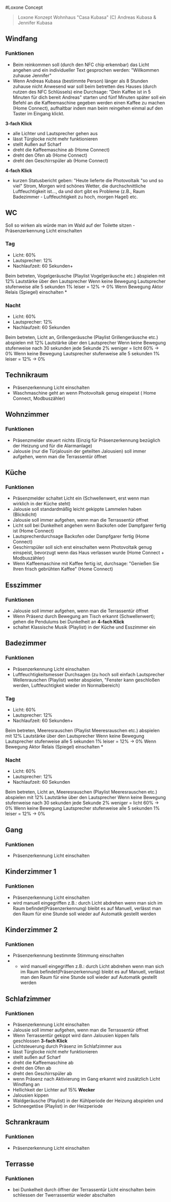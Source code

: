 #Loxone Concept

> Loxone Konzept Wohnhaus "Casa Kubasa" (C) Andreas Kubasa & Jennifer Kubasa

## Windfang
### Funktionen
- Beim reinkommen soll (durch den NFC chip erkennbar) das Licht angehen und ein individueller Text gesprochen werden: "Willkommen zuhause Jennifer"
- Wenn Andreas Kubasa (bestimmte Person) länger als 8 Stunden zuhause nicht Anwesend war soll beim betretten des Hauses (durch nutzen des NFC Schlüssels) eine Durchsage: "Dein Kaffee ist in 5 Minuten für dich bereit Andreas" starten und fünf Minuten später soll ein Befehl an die Kaffeemaschine gegeben werden einen Kaffee zu machen (Home Connect), aufhaltbar indem man beim reingehen einmal auf den Taster im Eingang klickt.

**3-fach Klick** 
- alle Lichter und Lautsprecher gehen aus
- lässt Türglocke nicht mehr funktionieren
- stellt Außen auf Scharf
- dreht die Kaffeemaschine ab (Home Connect)
- dreht den Ofen ab (Home Connect)
- dreht den Geschirrspüler ab (Home Connect)

**4-fach Klick**
- kurzen Statusbericht geben: "Heute lieferte die Photovoltaik "so und so viel" Strom, Morgen wird schönes Wetter, die durchschnittliche Luftfeuchtigkeit ist..., da und dort gibt es Probleme (z.B., Raum Badezimmer - Luftfeuchtigkeit zu hoch, morgen Hagel) etc.

## WC
Soll so wirken als würde man im Wald auf der Toilette sitzen
-Präsenzerkennung Licht einschalten
### Tag
- Licht: 60%
- Lautsprecher: 12%
- Nachlaufzeit: 60 Sekunden+

Beim betreten, Vogelgeräusche (Playlist Vogelgeräusche etc.) abspielen mit 12% Lautstärke über den Lautsprecher
Wenn keine Bewegung Lautsprecher stufenweise alle 5 sekunden 1% leiser = 12% -> 0%
Wenn Bewegung Aktor Relais (Spiegel) einschalten *

### Nacht
- Licht: 60%
- Lautsprecher: 12%
- Nachlaufzeit: 60 Sekunden

Beim betreten, Licht an, Grillengeräusche (Playlist Grillengeräusche etc.) abspielen mit 12% Lautstärke über den Lautsprecher
Wenn keine Bewegung stufenweise nach 30 sekunden jede Sekunde 2% weniger = licht 60% -> 0%
Wenn keine Bewegung Lautsprecher stufenweise alle 5 sekunden 1% leiser = 12% -> 0%

## Technikraum
- Präsenzerkennung Licht einschalten
- Waschmaschine geht an wenn Photovoltaik genug einspeist ( Home Connect, Modbuszähler)

## Wohnzimmer
### Funktionen
- Präsenzmelder steuert nichts (Einzig für Präsenzerkennung bezüglich der Heizung und für die Alarmanlage)
- Jalousie (nur die Türjalousin der geteilten Jalousien) soll immer aufgehen, wenn man die Terrassentür öffnet

## Küche
### Funktionen
- Präsenzmelder schaltet Licht ein (Schwellenwert, erst wenn man wirklich in der Küche steht)
- Jalousie soll standardmäßig leicht gekippte Lammelen haben (Blickdicht)
- Jalousie soll immer aufgehen, wenn man die Terrassentür öffnet
- Licht soll bei Dunkelheit angehen wenn Backofen oder Dampfgarer fertig ist (Home Connect)
- Lautsprecherdurchsage Backofen oder Dampfgarer fertig (Home Connect)
- Geschirrspüler soll sich erst einschalten wenn Photovoltaik genug einspeist, bevorzugt wenn das Haus verlassen wurde (Home Connect + Modbuszähler)
- Wenn Kaffeemaschine mit Kaffee fertig ist, durchsage: "Genießen Sie Ihren frisch gebrühten Kaffee" (Home Connect)

## Esszimmer
### Funktionen
- Jalousie soll immer aufgehen, wenn man die Terrassentür öffnet
- Wenn Präsenz durch Bewegung am Tisch erkannt (Schwellenwert); gehen die Pendulums bei Dunkelheit an
**4-fach Klick**
- schaltet Klassische Musik (Playlist) in der Küche und Esszimmer ein

## Badezimmer
### Funktionen
- Präsenzerkennung Licht einschalten
- Luftfeuchtigkeitsmesser Durchsagen (zu hoch soll einfach Lautsprecher Wellenrauschen (Playlist) weiter abspielen, "Fenster kann geschloßen werden, Luftfeuchtigkeit wieder im Normalbereich)
### Tag
- Licht: 60%
- Lautsprecher: 12%
- Nachlaufzeit: 60 Sekunden+

Beim betreten, Meeresrauschen (Playlist Meeresrauschen etc.) abspielen mit 12% Lautstärke über den Lautsprecher
Wenn keine Bewegung Lautsprecher stufenweise alle 5 sekunden 1% leiser = 12% -> 0%
Wenn Bewegung Aktor Relais (Spiegel) einschalten *

### Nacht
- Licht: 60%
- Lautsprecher: 12%
- Nachlaufzeit: 60 Sekunden

Beim betreten, Licht an, Meeresrauschen (Playlist Meeresrauschen etc.) abspielen mit 12% Lautstärke über den Lautsprecher
Wenn keine Bewegung stufenweise nach 30 sekunden jede Sekunde 2% weniger = licht 60% -> 0%
Wenn keine Bewegung Lautsprecher stufenweise alle 5 sekunden 1% leiser = 12% -> 0%

## Gang
### Funktionen
- Präsenzerkennung Licht einschalten

## Kinderzimmer 1
### Funktionen
- Präsenzerkennung Licht einschalten
- wird manuell eingegriffen z.B.: durch Licht abdrehen wenn man sich im Raum befindet(Präsenzerkennung) bleibt es auf Manuell, verlässt man den Raum für eine Stunde soll wieder auf Automatik gestellt werden 

## Kinderzimmer 2
### Funktionen
- Präsenzerkennung bestimmte Stimmung einschalten
- - wird manuell eingegriffen z.B.: durch Licht abdrehen wenn man sich im Raum befindet(Präsenzerkennung) bleibt es auf Manuell, verlässt man den Raum für eine Stunde soll wieder auf Automatik gestellt werden 

## Schlafzimmer
### Funktionen
- Präsenzerkennung Licht einschalten
- Jalousie soll immer aufgehen, wenn man die Terrassentür öffnet
- Wenn Terrassentür gekippt wird dann Jalousien kippen falls geschlossen
**3-fach Klick**
- Lichtsteuerung durch Präsenz im Schlafzimmer aus
- lässt Türglocke nicht mehr funktionieren
- stellt außen auf Scharf
- dreht die Kaffeemaschine ab
- dreht den Ofen ab
- dreht den Geschirrspüler ab
- wenn Präsenz nach Aktivierung im Gang erkannt wird zusätzlich Licht Windfang an
- Hellichkeit der Lichter auf 15%
**Wecker** 
- Jalousien kippen
- Waldgeräusche (Playlist) in der Kühlperiode der Heizung abspielen und 
- Schneegetöse (Playlist) in der Heizperiode

## Schrankraum
### Funktionen
- Präsenzerkennung Licht einschalten

## Terrasse
### Funktionen
- bei Dunkelheit durch öffner der Terrassentür Licht einschalten beim schliessen der Twerrassentür wieder abschalten 
